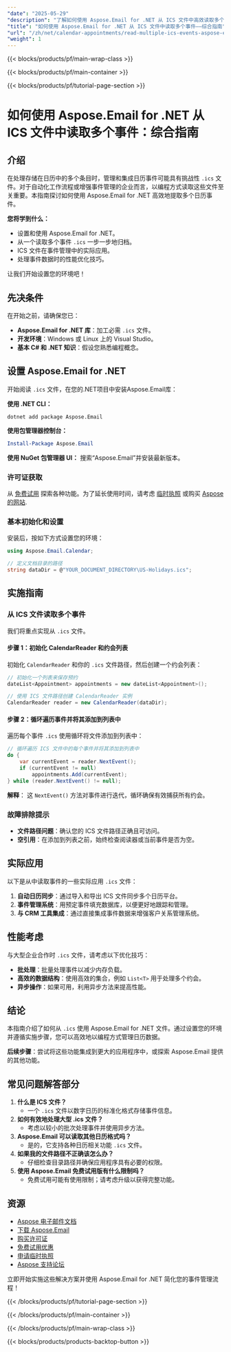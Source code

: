```yaml
---
"date": "2025-05-29"
"description": "了解如何使用 Aspose.Email for .NET 从 ICS 文件中高效读取多个日历事件。本指南涵盖设置、实施和性能技巧。"
"title": "如何使用 Aspose.Email for .NET 从 ICS 文件中读取多个事件——综合指南"
"url": "/zh/net/calendar-appointments/read-multiple-ics-events-aspose-email-net/"
"weight": 1
---
```


{{< blocks/products/pf/main-wrap-class >}}

{{< blocks/products/pf/main-container >}}

{{< blocks/products/pf/tutorial-page-section >}}
# 如何使用 Aspose.Email for .NET 从 ICS 文件中读取多个事件：综合指南

## 介绍

在处理存储在日历中的多个条目时，管理和集成日历事件可能具有挑战性 `.ics` 文件。对于自动化工作流程或增强事件管理的企业而言，以编程方式读取这些文件至关重要。本指南探讨如何使用 Aspose.Email for .NET 高效地提取多个日历事件。

**您将学到什么：**
- 设置和使用 Aspose.Email for .NET。
- 从一个读取多个事件 `.ics` 一步一步地归档。
- ICS 文件在事件管理中的实际应用。
- 处理事件数据时的性能优化技巧。

让我们开始设置您的环境吧！

## 先决条件

在开始之前，请确保您已：
- **Aspose.Email for .NET 库**：加工必需 `.ics` 文件。
- **开发环境**：Windows 或 Linux 上的 Visual Studio。
- **基本 C# 和 .NET 知识**：假设您熟悉编程概念。

## 设置 Aspose.Email for .NET

开始阅读 `.ics` 文件，在您的.NET项目中安装Aspose.Email库：

**使用 .NET CLI：**
```shell
dotnet add package Aspose.Email
```

**使用包管理器控制台：**
```powershell
Install-Package Aspose.Email
```

**使用 NuGet 包管理器 UI：**
搜索“Aspose.Email”并安装最新版本。

### 许可证获取

从 [免费试用](https://releases.aspose.com/email/net/) 探索各种功能。为了延长使用时间，请考虑 [临时执照](https://purchase.aspose.com/temporary-license/) 或购买 [Aspose的网站](https://purchase。aspose.com/buy).

### 基本初始化和设置

安装后，按如下方式设置您的环境：

```csharp
using Aspose.Email.Calendar;

// 定义文档目录的路径
string dataDir = @"YOUR_DOCUMENT_DIRECTORY\US-Holidays.ics";
```

## 实施指南

### 从 ICS 文件读取多个事件

我们将重点实现从 `.ics` 文件。

#### 步骤 1：初始化 CalendarReader 和约会列表

初始化 `CalendarReader` 和你的 `.ics` 文件路径，然后创建一个约会列表：

```csharp
// 初始化一个列表来保存预约
dateList<Appointment> appointments = new dateList<Appointment>();

// 使用 ICS 文件路径创建 CalendarReader 实例
CalendarReader reader = new CalendarReader(dataDir);
```

#### 步骤 2：循环遍历事件并将其添加到列表中

遍历每个事件 `.ics` 使用循环将文件添加到列表中：

```csharp
// 循环遍历 ICS 文件中的每个事件并将其添加到列表中
do {
    var currentEvent = reader.NextEvent();
    if (currentEvent != null)
        appointments.Add(currentEvent);
} while (reader.NextEvent() != null);
```

**解释**： 这 `NextEvent()` 方法对事件进行迭代，循环确保有效捕获所有约会。

### 故障排除提示

- **文件路径问题**：确认您的 ICS 文件路径正确且可访问。
- **空引用**：在添加到列表之前，始终检查阅读器或当前事件是否为空。

## 实际应用

以下是从中读取事件的一些实际应用 `.ics` 文件：

1. **自动日历同步**：通过导入和导出 ICS 文件同步多个日历平台。
2. **事件管理系统**：用预定事件填充数据库，以便更好地跟踪和管理。
3. **与 CRM 工具集成**：通过直接集成事件数据来增强客户关系管理系统。

## 性能考虑

与大型企业合作时 `.ics` 文件，请考虑以下优化技巧：
- **批处理**：批量处理事件以减少内存负载。
- **高效的数据结构**：使用高效的集合，例如 `List<T>` 用于处理多个约会。
- **异步操作**：如果可用，利用异步方法来提高性能。

## 结论

本指南介绍了如何从 `.ics` 使用 Aspose.Email for .NET 文件。通过设置您的环境并遵循实施步骤，您可以高效地以编程方式管理日历数据。

**后续步骤**：尝试将这些功能集成到更大的应用程序中，或探索 Aspose.Email 提供的其他功能。

## 常见问题解答部分

1. **什么是 ICS 文件？**
   - 一个 `.ics` 文件以数字日历的标准化格式存储事件信息。
2. **如何有效地处理大型 .ics 文件？**
   - 考虑以较小的批次处理事件并使用异步方法。
3. **Aspose.Email 可以读取其他日历格式吗？**
   - 是的，它支持各种日历相关功能 `.ics` 文件。
4. **如果我的文件路径不正确该怎么办？**
   - 仔细检查目录路径并确保应用程序具有必要的权限。
5. **使用 Aspose.Email 免费试用版有什么限制吗？**
   - 免费试用可能有使用限制；请考虑升级以获得完整功能。

## 资源

- [Aspose 电子邮件文档](https://reference.aspose.com/email/net/)
- [下载 Aspose.Email](https://releases.aspose.com/email/net/)
- [购买许可证](https://purchase.aspose.com/buy)
- [免费试用优惠](https://releases.aspose.com/email/net/)
- [申请临时执照](https://purchase.aspose.com/temporary-license/)
- [Aspose 支持论坛](https://forum.aspose.com/c/email/10)

立即开始实施这些解决方案并使用 Aspose.Email for .NET 简化您的事件管理流程！

{{< /blocks/products/pf/tutorial-page-section >}}

{{< /blocks/products/pf/main-container >}}

{{< /blocks/products/pf/main-wrap-class >}}

{{< blocks/products/products-backtop-button >}}